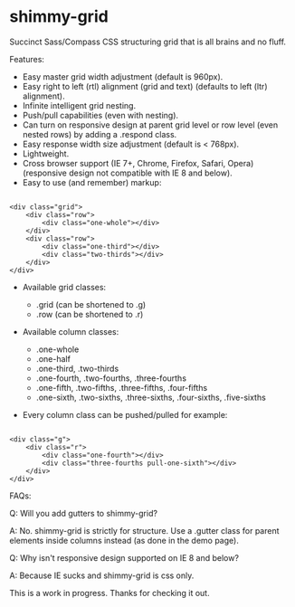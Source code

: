 shimmy-grid
===========

Succinct Sass/Compass CSS structuring grid that is all brains and no fluff.

Features:

* Easy master grid width adjustment (default is 960px).
* Easy right to left (rtl) alignment (grid and text) (defaults to left (ltr) alignment).
* Infinite intelligent grid nesting.
* Push/pull capabilities (even with nesting).
* Can turn on responsive design at parent grid level or row level (even nested rows) by adding a .respond class.
* Easy response width size adjustment (default is < 768px).
* Lightweight.
* Cross browser support (IE 7+, Chrome, Firefox, Safari, Opera) (responsive design not compatible with IE 8 and below).
* Easy to use (and remember) markup:

<pre><code>
&lt;div class="grid"&gt;
	&lt;div class="row"&gt;
		&lt;div class="one-whole"&gt;&lt;/div&gt;
	&lt;/div&gt;
	&lt;div class="row"&gt;
		&lt;div class="one-third"&gt;&lt;/div&gt;
		&lt;div class="two-thirds"&gt;&lt;/div&gt;
	&lt;/div&gt;
&lt;/div&gt;
</code></pre>

* Available grid classes:
	- .grid (can be shortened to .g)
	- .row (can be shortened to .r)

* Available column classes:
	- .one-whole
	- .one-half
	- .one-third, .two-thirds
	- .one-fourth, .two-fourths, .three-fourths
	- .one-fifth, .two-fifths, .three-fifths, .four-fifths
	- .one-sixth, .two-sixths, .three-sixths, .four-sixths, .five-sixths

* Every column class can be pushed/pulled for example:

<pre><code>
&lt;div class="g"&gt;
	&lt;div class="r"&gt;
		&lt;div class="one-fourth"&gt;&lt;/div&gt;
		&lt;div class="three-fourths pull-one-sixth"&gt;&lt;/div&gt;
	&lt;/div&gt;
&lt;/div&gt;
</code></pre>

FAQs:

Q: Will you add gutters to shimmy-grid?

A: No. shimmy-grid is strictly for structure. Use a .gutter class for parent elements inside columns instead (as done in the demo page).

Q: Why isn't responsive design supported on IE 8 and below?

A: Because IE sucks and shimmy-grid is css only.

This is a work in progress. Thanks for checking it out.